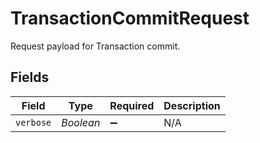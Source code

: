 # TransactionCommitRequest

Request payload for Transaction commit.


## Fields

| Field              | Type               | Required           | Description        |
| ------------------ | ------------------ | ------------------ | ------------------ |
| `verbose`          | *Boolean*          | :heavy_minus_sign: | N/A                |